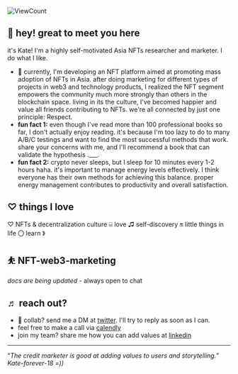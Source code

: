 
![ViewCount](http://bit.ly/Thomas-Github-Visits)

## 👋 hey! great to meet you here

it's Kate! I'm a highly self-motivated Asia NFTs researcher and marketer. I do what I like.

- 🌱 currently, I'm developing an NFT platform aimed at promoting mass adoption of NFTs in Asia. after doing marketing for different types of projects in web3 and technology products, I realized the NFT segment empowers the community much more strongly than others in the blockchain space. living in its the culture, I've becomed happier and value all friends contributing to NFTs. we're all connected by just one principle: Respect.
- **fun fact 1:** even though I've read more than 100 professional books so far, I don't actually enjoy reading. it's because I'm too lazy to do to many A/B/C testings and want to find the most successful methods that work. share your concerns with me, and I'll recommend a book that can validate the hypothesis .___.
- **fun fact 2:** crypto never sleeps, but I sleep for 10 minutes every 1-2 hours haha. it's important to manage energy levels effectively. I think everyone has their own methods for achieving this balance. proper energy management contributes to productivity and overall satisfaction.

## ♡ things I love

♡ NFTs & decentralization culture ⌸ love ♫ self-discovery 🔛 little things in life 〇 learn 》

## ⛹️ NFT-web3-marketing

*docs are being updated* - always open to chat

## ♬ reach out?
- 💼 collab? send me a DM at [twitter](https://twitter.com/katedaynee). I'll try to reply as soon as I can.
- feel free to make a call via [calendly](https://calendly.com/kate-web3-marketing/30min?month=2024-02&date=2024-02-29)
- join my team? share me how you can add values at [linkedin](https://bit.ly/3L6g2Xx)

---

“*The credit marketer is good at adding values to users and storytelling.” Kate-forever-18 =))*
